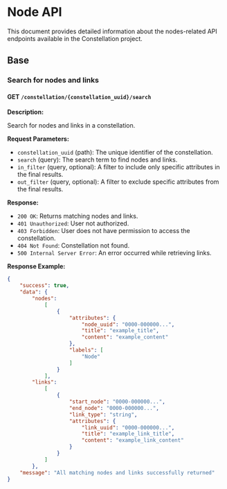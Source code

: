 # Node API

This document provides detailed information about the nodes-related API endpoints available in the Constellation project.

## Base

### Search for nodes and links

#### GET `/constellation/{constellation_uuid}/search`

**Description:**

Search for nodes and links in a constellation.

**Request Parameters:**

- `constellation_uuid` (path): The unique identifier of the constellation.
- `search` (query): The search term to find nodes and links.
- `in_filter` (query, optional): A filter to include only specific attributes in the final results.
- `out_filter` (query, optional): A filter to exclude specific attributes from the final results.

**Response:**

- `200 OK`: Returns matching nodes and links.
- `401 Unauthorized`: User not authorized.
- `403 Forbidden`: User does not have permission to access the constellation.
- `404 Not Found`: Constellation not found.
- `500 Internal Server Error`: An error occurred while retrieving links.

**Response Example:**

```json
{
    "success": true,
    "data": {
        "nodes":
            [
                {
                    "attributes": {
                        "node_uuid": "0000-000000...",
                        "title": "example_title",
                        "content": "example_content"
                    },
                    "labels": [
                        "Node"
                    ]
                }
            ],
        "links":
            [
                {
                    "start_node": "0000-000000...",
                    "end_node": "0000-000000...",
                    "link_type": "string",
                    "attributes": {
                        "link_uuid": "0000-000000...",
                        "title": "example_link_title",
                        "content": "example_link_content"
                    }
                }
            ]
        },
    "message": "All matching nodes and links successfully returned"
}
```
